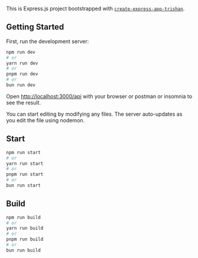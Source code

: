 This is Express.js project bootstrapped with [`create-express-app-trishan`](https://github.com/trishan9/create-express-app-trishan).

## Getting Started

First, run the development server:

```bash
npm run dev
# or
yarn run dev
# or
pnpm run dev
# or
bun run dev
```

Open [http://localhost:3000/api](http://localhost:3000/api) with your browser or postman or insomnia to see the result.

You can start editing by modifying any files. The server auto-updates as you edit the file using nodemon.

## Start

```bash
npm run start
# or
yarn run start
# or
pnpm run start
# or
bun run start
```

## Build

```bash
npm run build
# or
yarn run build
# or
pnpm run build
# or
bun run build
```

